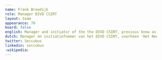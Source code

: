 ```yaml
---
name: Frank Breedijk
role: Manager DIVD CSIRT
layout: team
appearance: 70
board: false
english: Manager and initiator of the the DIVD CSIRT, previous know as Dutch Security Hotline. In daily live he is the CISO of Schuberg Philis
dutch: Manager en initiatiefnemer van het DIVD CSIRT, voorheen 'Het Nederlandse Security Meldpunt'. In het dagelijks leven ook de CISO van Schuberg Philis
twitter: Seccubus
linkedin: seccubus
-wikipedia: 
---
```

